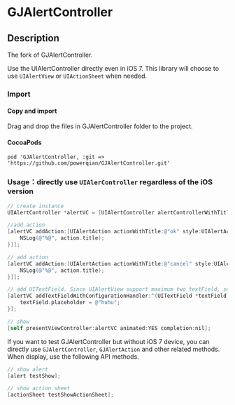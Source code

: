 # GJAlertController
## Description
The fork of GJAlertController.

Use the UIAlertController directly even in iOS 7. This library will choose to use `UIAlertView` or `UIActionSheet` when needed.

### Import

#### Copy and import

Drag and drop the files in GJAlertController folder to the project.

#### CocoaPods

`pod 'GJAlertController, :git => 'https://github.com/powerqian/GJAlertController.git'`

### Usage：directly use `UIAlerController` regardless of the iOS version

```Objective-C
// create instance
UIAlertController *alertVC = [UIAlertController alertControllerWithTitle:@"title" message:@"message" preferredStyle:UIAlertControllerStyleAlert];

//add action
[alertVC addAction:[UIAlertAction actionWithTitle:@"ok" style:UIAlertActionStyleDefault handler:^(UIAlertAction * _Nonnull action) {
    NSLog(@"%@", action.title);
}]];

// add action
[alertVC addAction:[UIAlertAction actionWithTitle:@"cancel" style:UIAlertActionStyleDefault handler:^(UIAlertAction * _Nonnull action) {
    NSLog(@"%@", action.title);
}]];

// add UITextField. Since UIAlertView support maximum two textField, so if you add more than two UITextField, before iOS 8 it will only show first two, and iOS 8 or later will display all.
[alertVC addTextFieldWithConfigurationHandler:^(UITextField *textField) {
    textField.placeholder = @"huhu";
}];

// show
[self presentViewController:alertVC animated:YES completion:nil];
```

If you want to test GJAlertController but without iOS 7 device, you can directly use `GJAlertController`, `GJAlertAction` and other related methods. When display, use the following API methods.

```Objective-C
// show alert
[alert testShow];

// show action sheet
[actionSheet testShowActionSheet];
```
